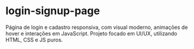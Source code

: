 # login-signup-page
 Página de login e cadastro responsiva, com visual moderno, animações de hover e interações em JavaScript. Projeto focado em UI/UX, utilizando HTML, CSS e JS puros.

